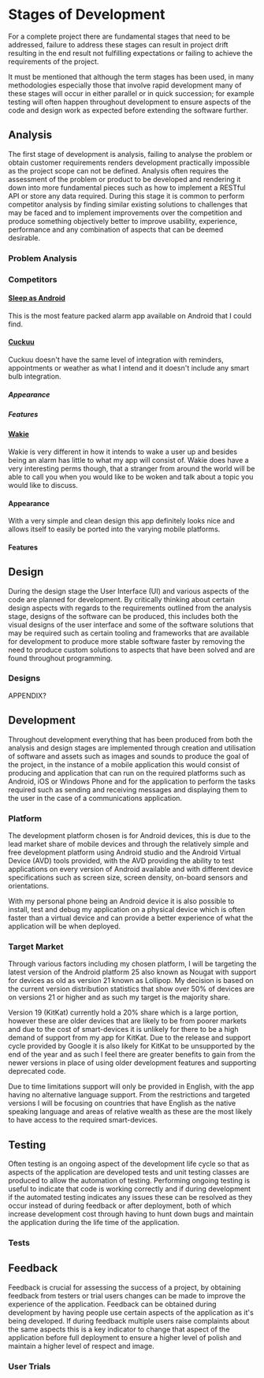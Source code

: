 # Stages of Development

For a complete project there are fundamental stages that need to be addressed, failure to address these stages can result in project drift resulting in the end result not fulfilling expectations or failing to achieve the requirements of the project.

It must be mentioned that although the term stages has been used, in many methodologies especially those that involve rapid development many of these stages will occur in either parallel or in quick succession; for example testing will often happen throughout development to ensure aspects of the code and design work as expected before extending the software further.  

## Analysis

The first stage of development is analysis, failing to analyse the problem or obtain customer requirements renders development practically impossible as the project scope can not be defined.
Analysis often requires the assessment of the problem or product to be developed and rendering it down into more fundamental pieces such as how to implement a RESTful API or store any data required.
During this stage it is common to perform competitor analysis by finding similar existing solutions to challenges that may be faced and to implement improvements over the competition and produce something objectively better to improve usability, experience, performance and any combination of aspects that can be deemed desirable.

### Problem Analysis



### Competitors

#### [Sleep as Android](http://sleep.urbandroid.org/)

This is the most feature packed alarm app available on Android that I could find.

#### [Cuckuu](https://cuckuu.com/)

Cuckuu doesn't have the same level of integration with reminders, appointments or weather as what I intend and it doesn't include any smart bulb integration.

##### Appearance

##### Features

#### [Wakie](https://wakie.com/)

Wakie is very different in how it intends to wake a user up and besides being an alarm has little to what my app will consist of. Wakie does have a very interesting perms though, that a stranger from around the world will be able to call you when you would like to be woken and talk about a topic you would like to discuss.

#### Appearance

With a very simple and clean design this app definitely looks nice and allows itself to easily be ported into the varying mobile platforms.

#### Features

## Design

During the design stage the User Interface (UI) and various aspects of the code are planned for development. By critically thinking about certain design aspects with regards to the requirements outlined from the analysis stage, designs of the software can be produced, this includes both the visual designs of the user interface and some of the software solutions that may be required such as certain tooling and frameworks that are available for development to produce more stable software faster by removing the need to produce custom solutions to aspects that have been solved and are found throughout programming.

### Designs

APPENDIX?

## Development

Throughout development everything that has been produced from both the analysis and design stages are implemented through creation and utilisation of software and assets such as images and sounds to produce the goal of the project, in the instance of a mobile application this would consist of producing and application that can run on the required platforms such as Android, iOS or Windows Phone and for the application to perform the tasks required such as sending and receiving messages and displaying them to the user in the case of a communications application.

### Platform

The development platform chosen is for Android devices, this is due to the lead market share of mobile devices and through the relatively simple and free development platform using Android studio and the Android Virtual Device (AVD) tools provided, with the AVD providing the ability to test applications on every version of Android available and with different device specifications such as screen size, screen density, on-board sensors and orientations.

With my personal phone being an Android device it is also possible to install, test and debug my application on a physical device which is often faster than a virtual device and can provide a better experience of what the application will be when deployed.

### Target Market

Through various factors including my chosen platform, I will be targeting the latest version of the Android platform 25 also known as Nougat with support for devices as old as version 21 known as Lollipop. My decision is based on the current version distribution statistics that show over 50% of devices are on versions 21 or higher and as such my target is the majority share.

Version 19 (KitKat) currently hold a 20% share which is a large portion, however these are older devices that are likely to be from poorer markets and due to the cost of smart-devices it is unlikely for there to be a high demand of support from my app for KitKat. Due to the release and support cycle provided by Google it is also likely for KitKat to be unsupported by the end of the year and as such I feel there are greater benefits to gain from the newer versions in place of using older development features and supporting deprecated code.

Due to time limitations support will only be provided in English, with the app having no alternative language support. From the restrictions and targeted versions I will be focusing on countries that have English as the native speaking language and areas of relative wealth as these are the most likely to have access to the required smart-devices.

## Testing

Often testing is an ongoing aspect of the development life cycle so that as aspects of the application are developed tests and unit testing classes are produced to allow the automation of testing. Performing ongoing testing is useful to indicate that code is working correctly and if during development if the automated testing indicates any issues these can be resolved as they occur instead of during feedback or after deployment, both of which increase development cost through having to hunt down bugs and maintain the application during the life time of the application.

### Tests

## Feedback

Feedback is crucial for assessing the success of a project, by obtaining feedback from testers or trial users changes can be made to improve the experience of the application. Feedback can be obtained during development by having people use certain aspects of the application as it's being developed. If during feedback multiple users raise complaints about the same aspects this is a key indicator to change that aspect of the application before full deployment to ensure a higher level of polish and maintain a higher level of respect and image.  

### User Trials
